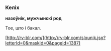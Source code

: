 ### Келіх
**назоўнік, мужчынскі род**

Тое, што і бакал.

<a rel="author">[http://rv-blr.com/](http://rv-blr.com/slounik.jsp?letterId=0&maskId=0&pageId=1387)</a>
